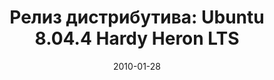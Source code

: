 ---
layout: post
title:  "Релиз дистрибутива: Ubuntu 8.04.4 Hardy Heron LTS"
date: 2010-01-28   
---